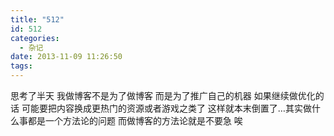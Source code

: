 ```yaml
---
title: "512"
id: 512
categories:
  - 杂记
date: 2013-11-09 11:26:50
tags:
---
```


思考了半天 我做博客不是为了做博客 而是为了推广自己的机器 如果继续做优化的话 可能要把内容换成更热门的资源或者游戏之类了 这样就本末倒置了…其实做什么事都是一个方法论的问题 而做博客的方法论就是不要急 唉